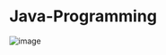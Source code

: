 # Java-Programming
![image](https://user-images.githubusercontent.com/101741122/216320911-e4490820-45a4-4aee-84cd-4fa2623477f2.png)
